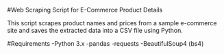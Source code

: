 #Web Scraping Script for E-Commerce Product Details

This script scrapes product names and prices from a sample e-commerce site and saves the extracted data into a CSV file using Python.

#Requirements
-Python 3.x
-pandas
-requests
-BeautifulSoup4 (bs4)
